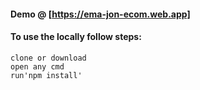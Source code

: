 #### Demo @ [https://ema-jon-ecom.web.app]

#### To use the locally follow steps:
  
```
clone or download 
open any cmd
run'npm install'
```



